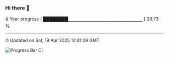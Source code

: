 ### Hi there 👋

⏳ Year progress { ████████▁▁▁▁▁▁▁▁▁▁▁▁▁▁▁▁▁▁▁▁▁▁ } 29.73 %

---

⏰ Updated on Sat, 19 Apr 2025 12:41:29 GMT

![Progress Bar CI](https://github.com/ZhaoGui/ZhaoGui/workflows/Progress%20Bar%20CI/badge.svg)
